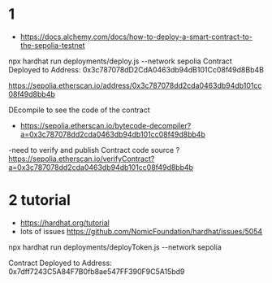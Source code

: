 
# 1
- https://docs.alchemy.com/docs/how-to-deploy-a-smart-contract-to-the-sepolia-testnet

npx hardhat run deployments/deploy.js --network sepolia
Contract Deployed to Address: 0x3c787078dD2CdA0463db94dB101Cc08f49d8Bb4B

https://sepolia.etherscan.io/address/0x3c787078dd2cda0463db94db101cc08f49d8bb4b

DEcompile to see the code of the contract 
- https://sepolia.etherscan.io/bytecode-decompiler?a=0x3c787078dd2cda0463db94db101cc08f49d8bb4b

 -need to verify and publish Contract code source ? 
 https://sepolia.etherscan.io/verifyContract?a=0x3c787078dd2cda0463db94db101cc08f49d8bb4b

 # 2 tutorial
 - https://hardhat.org/tutorial
 - lots of issues https://github.com/NomicFoundation/hardhat/issues/5054

npx hardhat run deployments/deployToken.js --network sepolia

 Contract Deployed to Address: 0x7dff7243C5A84F7B0fb8ae547FF390F9C5A15bd9